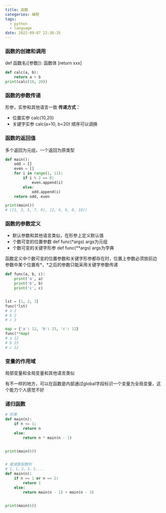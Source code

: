 ```yaml
---
title: 函数
categories: 编程
tags:
  - python
  - language
date: 2022-09-07 22:36:35
---
```


### 函数的创建和调用

def 函数名([参数]):
    函数体
    [return xxx]

```python
def calc(a, b):
    return a + b
print(calc(10, 20))
```
### 函数的参数传递
形参，实参和其他语言一致
**传递方式：**
- 位置实参 calc(10,20)
- 关键字实参 calc(a=10, b=20) 顺序可以调换

### 函数的返回值
多个返回为元组，一个返回为原类型
```python
def main():
    odd = []
    even = []
    for i in range(1, 11):
        if i % 2 == 0:
            even.append(i)
        else:
            odd.append(i)
    return odd, even

print(main())
# ([1, 3, 5, 7, 9], [2, 4, 6, 8, 10])
```
### 函数的参数定义
- 默认参数和其他语言类似，在形参上定义默认值
- 个数可变的位置参数 def func(*args) args为元组
- 个数可变的关键字形参  def func(**args) args为字典

函数定义中个数可变的位置参数和关键字形参都存在时，位置上参数必须放前边
参数中某个位置有*，*之后的参数只能采用关键字参数传递

```python
def func(a, b, c):
    print('a', a)
    print('b', b)
    print('c', c)


lst = [1, 2, 3]
func(*lst)
# a 1
# b 2
# c 3

map = {'a': 12, 'b': 23, 'c': 12}
func(**map)
# a 12
# b 23
# c 12
```

### 变量的作用域
局部变量和全局变量和其他语言类似

有不一样的地方，可以在函数是内部通过global字段标识一个变量为全局变量，这个能力个人感觉不好

### 递归函数

```python
# 阶乘
def main(n):
    if n <= 1:
        return n
    else:
        return n * main(n - 1)


print(main(6))


# 斐波那契数列
# 1，1，2，3，5....
def main(n):
    if n == 1 or n == 2:
        return 1
    else:
        return main(n - 1) + main(n - 2)


print(main(6))
```
